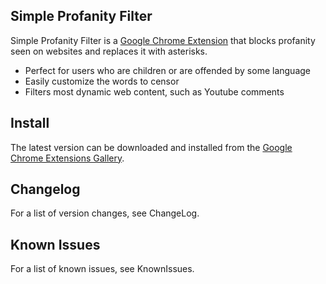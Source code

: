 ## Simple Profanity Filter ##
Simple Profanity Filter is a [Google Chrome Extension](https://chrome.google.com/extensions) that blocks profanity seen on websites and replaces it with asterisks.
  * Perfect for users who are children or are offended by some language
  * Easily customize the words to censor
  * Filters most dynamic web content, such as Youtube comments

## Install ##
The latest version can be downloaded and installed from the [Google Chrome Extensions Gallery](https://chrome.google.com/extensions/detail/ackkocjhcalcpgpfjcoinogdejibgbho).

## Changelog ##
For a list of version changes, see ChangeLog.

## Known Issues ##
For a list of known issues, see KnownIssues.